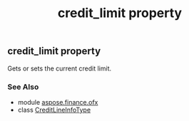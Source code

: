 ﻿---
title: credit_limit property
second_title: Aspose.Finance for Python via .NET API References
description: 
type: docs
weight: 40
url: /python-net/aspose.finance.ofx/creditlineinfotype/credit_limit/
is_root: false
---

## credit_limit property


Gets or sets the current credit limit.

### See Also
* module [aspose.finance.ofx](../../)
* class [CreditLineInfoType](/finance/python-net/aspose.finance.ofx/creditlineinfotype)
